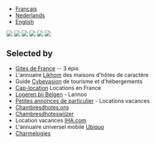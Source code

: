 * [Français](/fr)
* [Nederlands](/nl)
* [English](/en)

<div id="gallery">
  <img src="/images/index-canal.jpg"/>
  <img src="/images/index-piscine.jpg"/>
  <img src="/images/index-chateau.jpg"/>
  <img src="/images/chambre-bleue.jpg"/>
  <img src="/images/accueil.jpg"/>
  <img src="/images/chambre-rose.jpg"/>
</div>

## Selected by

* [Gites de France](http://www.gites-de-france.com/) -- 3 épis
* L'annuaire [Likhom](http://www.likhom.com/) des maisons d'hôtes de caractère
* Guide [Cybevasion](http://www.cybevasion.fr/) de tourisme et d'hébergements
* [Cap-location](http://www.cap-location.com/) Locations en France
* [Logeren bij Belgen](http://www.bestchambresdhotes.com/) - Lannoo
* [Petites annonces de particulier](http://www.vacances-location.net) - Locations vacances
* [Chambresdhotes.org](http://www.chambresdhotes.org/)
* [Chambresdhoteswijzer](http://www.chambresdhoteswijzer.nl/)
* Location vacances  [IHA.com](http://www.iha.fr/)
* L'annuaire universel mobile [Ubiquo](http://www.ubiquo.info/lemurier)
* [Charmelogies](http://www.charmelogies.com/)
